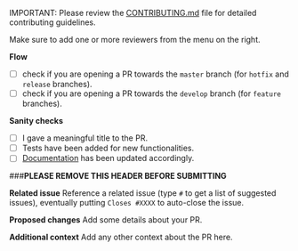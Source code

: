 IMPORTANT: Please review the [CONTRIBUTING.md](../CONTRIBUTING.md) file for detailed contributing guidelines.

Make sure to add one or more reviewers from the menu on the right.

**Flow**

  - [ ] check if you are opening a PR towards the `master` branch (for `hotfix` and `release` branches).
  - [ ] check if you are opening a PR towards the `develop` branch (for `feature` branches).

**Sanity checks**

  - [ ] I gave a meaningful title to the PR.
  - [ ] Tests have been added for new functionalities.
  - [ ] [Documentation](..docs/) has been updated accordingly.

###**PLEASE REMOVE THIS HEADER BEFORE SUBMITTING**

**Related issue**
Reference a related issue (type `#` to get a list of suggested issues), eventually putting `Closes #XXXX` to auto-close the issue.

**Proposed changes**
Add some details about your PR.

**Additional context**
Add any other context about the PR here.
